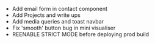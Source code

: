 - Add email form in contact component
- Add Projects and write ups
- Add media queries and toast navbar
- Fix 'smooth' button bug in mini visualiser
- REENABLE STRICT MODE before deploying prod build
